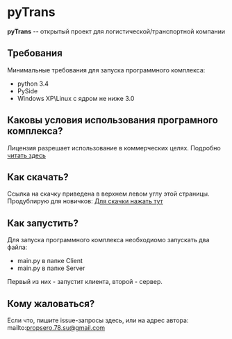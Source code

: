 # pyTrans
**pyTrans** -- открытый проект для логистической/транспортной компании

## Требования ##
Минимальные требования для запуска программного комплекса:

* python 3.4
* PySide
* Windows XP\Linux с ядром не ниже 3.0

## Каковы условия использования програмного комплекса? ##
Лицензия разрешает использование в коммерческих целях.
Подробно [читать здесь](./blob/master/License_RU.md)

## Как скачать? ##
Ссылка на скачку приведена в верхнем левом углу этой страницы.
Продублирую для новичков:
[Для скачки нажать тут](https://github.com/prospero78/pyTrans/archive/master.zip)

## Как запустить? ##
Для запуска программного комплекса необходиомо запускать два файла:

* main.py в папке Client
* main.py в папке Server

Первый из них - запустит клиента, второй - сервер. 

## Кому жаловаться? ##
Если что, пишите issue-запросы здесь, или 
на адрес автора: mailto:propsero.78.su@gmail.com
